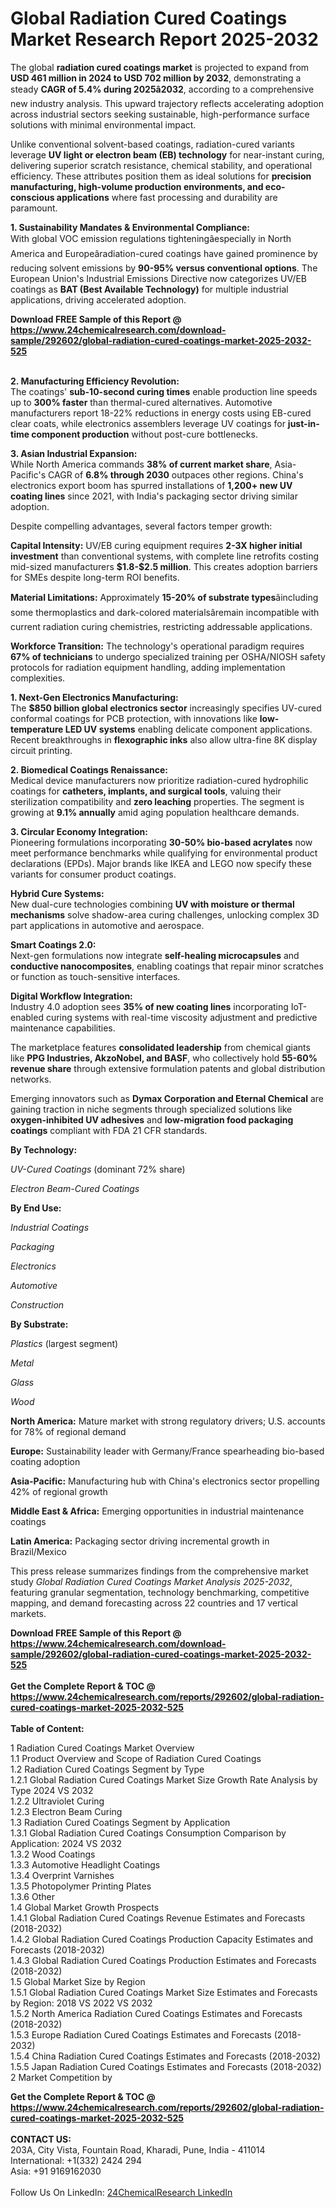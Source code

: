 <h1>Global Radiation Cured Coatings Market Research Report 2025-2032</h1><p>The global <strong>radiation cured coatings market</strong> is projected to expand from <strong>USD 461 million in 2024 to USD 702 million by 2032</strong>, demonstrating a steady <strong>CAGR of 5.4% during 2025â2032</strong>, according to a comprehensive new industry analysis. This upward trajectory reflects accelerating adoption across industrial sectors seeking sustainable, high-performance surface solutions with minimal environmental impact.</p><p>Unlike conventional solvent-based coatings, radiation-cured variants leverage <strong>UV light or electron beam (EB) technology</strong> for near-instant curing, delivering superior scratch resistance, chemical stability, and operational efficiency. These attributes position them as ideal solutions for <strong>precision manufacturing, high-volume production environments, and eco-conscious applications</strong> where fast processing and durability are paramount.</p><p><strong>1. Sustainability Mandates &amp; Environmental Compliance:</strong><br>
With global VOC emission regulations tighteningâespecially in North America and Europeâradiation-cured coatings have gained prominence by reducing solvent emissions by <strong>90-95% versus conventional options</strong>. The European Union's Industrial Emissions Directive now categorizes UV/EB coatings as <strong>BAT (Best Available Technology)</strong> for multiple industrial applications, driving accelerated adoption.</p><div><b>Download FREE Sample of this Report @ 
            <a href="https://www.24chemicalresearch.com/download-sample/292602/global-radiation-cured-coatings-market-2025-2032-525">
            https://www.24chemicalresearch.com/download-sample/292602/global-radiation-cured-coatings-market-2025-2032-525</a></b></div><br><p><strong>2. Manufacturing Efficiency Revolution:</strong><br>
The coatings' <strong>sub-10-second curing times</strong> enable production line speeds up to <strong>300% faster</strong> than thermal-cured alternatives. Automotive manufacturers report 18-22% reductions in energy costs using EB-cured clear coats, while electronics assemblers leverage UV coatings for <strong>just-in-time component production</strong> without post-cure bottlenecks.</p><p><strong>3. Asian Industrial Expansion:</strong><br>
While North America commands <strong>38% of current market share</strong>, Asia-Pacific's CAGR of <strong>6.8% through 2030</strong> outpaces other regions. China's electronics export boom has spurred installations of <strong>1,200+ new UV coating lines</strong> since 2021, with India's packaging sector driving similar adoption.</p><p>Despite compelling advantages, several factors temper growth:</p><p><strong>Capital Intensity:</strong> UV/EB curing equipment requires <strong>2-3X higher initial investment</strong> than conventional systems, with complete line retrofits costing mid-sized manufacturers <strong>$1.8-$2.5 million</strong>. This creates adoption barriers for SMEs despite long-term ROI benefits.</p><p><strong>Material Limitations:</strong> Approximately <strong>15-20% of substrate types</strong>âincluding some thermoplastics and dark-colored materialsâremain incompatible with current radiation curing chemistries, restricting addressable applications.</p><p><strong>Workforce Transition:</strong> The technology's operational paradigm requires <strong>67% of technicians</strong> to undergo specialized training per OSHA/NIOSH safety protocols for radiation equipment handling, adding implementation complexities.</p><p><strong>1. Next-Gen Electronics Manufacturing:</strong><br>
The <strong>$850 billion global electronics sector</strong> increasingly specifies UV-cured conformal coatings for PCB protection, with innovations like <strong>low-temperature LED UV systems</strong> enabling delicate component applications. Recent breakthroughs in <strong>flexographic inks</strong> also allow ultra-fine 8K display circuit printing.</p><p><strong>2. Biomedical Coatings Renaissance:</strong><br>
Medical device manufacturers now prioritize radiation-cured hydrophilic coatings for <strong>catheters, implants, and surgical tools</strong>, valuing their sterilization compatibility and <strong>zero leaching</strong> properties. The segment is growing at <strong>9.1% annually</strong> amid aging population healthcare demands.</p><p><strong>3. Circular Economy Integration:</strong><br>
Pioneering formulations incorporating <strong>30-50% bio-based acrylates</strong> now meet performance benchmarks while qualifying for environmental product declarations (EPDs). Major brands like IKEA and LEGO now specify these variants for consumer product coatings.</p><p><strong>Hybrid Cure Systems:</strong><br>
	New dual-cure technologies combining <strong>UV with moisture or thermal mechanisms</strong> solve shadow-area curing challenges, unlocking complex 3D part applications in automotive and aerospace.</p><p><strong>Smart Coatings 2.0:</strong><br>
	Next-gen formulations now integrate <strong>self-healing microcapsules</strong> and <strong>conductive nanocomposites</strong>, enabling coatings that repair minor scratches or function as touch-sensitive interfaces.</p><p><strong>Digital Workflow Integration:</strong><br>
	Industry 4.0 adoption sees <strong>35% of new coating lines</strong> incorporating IoT-enabled curing systems with real-time viscosity adjustment and predictive maintenance capabilities.</p><p>The marketplace features <strong>consolidated leadership</strong> from chemical giants like <strong>PPG Industries, AkzoNobel, and BASF</strong>, who collectively hold <strong>55-60% revenue share</strong> through extensive formulation patents and global distribution networks.</p><p>Emerging innovators such as <strong>Dymax Corporation and Eternal Chemical</strong> are gaining traction in niche segments through specialized solutions like <strong>oxygen-inhibited UV adhesives</strong> and <strong>low-migration food packaging coatings</strong> compliant with FDA 21 CFR standards.</p><p><strong>By Technology:</strong></p><p><em>UV-Cured Coatings</em> (dominant 72% share)</p><p><em>Electron Beam-Cured Coatings</em></p><p><strong>By End Use:</strong></p><p><em>Industrial Coatings</em></p><p><em>Packaging</em></p><p><em>Electronics</em></p><p><em>Automotive</em></p><p><em>Construction</em></p><p><strong>By Substrate:</strong></p><p><em>Plastics</em> (largest segment)</p><p><em>Metal</em></p><p><em>Glass</em></p><p><em>Wood</em></p><p><strong>North America:</strong> Mature market with strong regulatory drivers; U.S. accounts for 78% of regional demand</p><p><strong>Europe:</strong> Sustainability leader with Germany/France spearheading bio-based coating adoption</p><p><strong>Asia-Pacific:</strong> Manufacturing hub with China's electronics sector propelling 42% of regional growth</p><p><strong>Middle East &amp; Africa:</strong> Emerging opportunities in industrial maintenance coatings</p><p><strong>Latin America:</strong> Packaging sector driving incremental growth in Brazil/Mexico</p><p>This press release summarizes findings from the comprehensive market study <em>Global Radiation Cured Coatings Market Analysis 2025-2032</em>, featuring granular segmentation, technology benchmarking, competitive mapping, and demand forecasting across 22 countries and 17 vertical markets.</p><div><b>Download FREE Sample of this Report @ 
            <a href="https://www.24chemicalresearch.com/download-sample/292602/global-radiation-cured-coatings-market-2025-2032-525">
            https://www.24chemicalresearch.com/download-sample/292602/global-radiation-cured-coatings-market-2025-2032-525</a></b></div><br><div><b>Get the Complete Report & TOC @ 
            <a href="https://www.24chemicalresearch.com/reports/292602/global-radiation-cured-coatings-market-2025-2032-525">
            https://www.24chemicalresearch.com/reports/292602/global-radiation-cured-coatings-market-2025-2032-525</a></b></div><br>
            <b>Table of Content:</b><p>1 Radiation Cured Coatings Market Overview<br />
    1.1 Product Overview and Scope of Radiation Cured Coatings<br />
    1.2 Radiation Cured Coatings Segment by Type<br />
        1.2.1 Global Radiation Cured Coatings Market Size Growth Rate Analysis by Type 2024 VS 2032<br />
        1.2.2 Ultraviolet Curing<br />
        1.2.3 Electron Beam Curing<br />
    1.3 Radiation Cured Coatings Segment by Application<br />
        1.3.1 Global Radiation Cured Coatings Consumption Comparison by Application: 2024 VS 2032<br />
        1.3.2 Wood Coatings<br />
        1.3.3 Automotive Headlight Coatings<br />
        1.3.4 Overprint Varnishes<br />
        1.3.5 Photopolymer Printing Plates<br />
        1.3.6 Other<br />
    1.4 Global Market Growth Prospects<br />
        1.4.1 Global Radiation Cured Coatings Revenue Estimates and Forecasts (2018-2032)<br />
        1.4.2 Global Radiation Cured Coatings Production Capacity Estimates and Forecasts (2018-2032)<br />
        1.4.3 Global Radiation Cured Coatings Production Estimates and Forecasts (2018-2032)<br />
    1.5 Global Market Size by Region<br />
        1.5.1 Global Radiation Cured Coatings Market Size Estimates and Forecasts by Region: 2018 VS 2022 VS 2032<br />
        1.5.2 North America Radiation Cured Coatings Estimates and Forecasts (2018-2032)<br />
        1.5.3 Europe Radiation Cured Coatings Estimates and Forecasts (2018-2032)<br />
        1.5.4 China Radiation Cured Coatings Estimates and Forecasts (2018-2032)<br />
        1.5.5 Japan Radiation Cured Coatings Estimates and Forecasts (2018-2032)<br />
2 Market Competition by</p><div><b>Get the Complete Report & TOC @ 
            <a href="https://www.24chemicalresearch.com/reports/292602/global-radiation-cured-coatings-market-2025-2032-525">
            https://www.24chemicalresearch.com/reports/292602/global-radiation-cured-coatings-market-2025-2032-525</a></b></div><br><b>CONTACT US:</b><br>
            203A, City Vista, Fountain Road, Kharadi, Pune, India - 411014<br>
            International: +1(332) 2424 294<br>
            Asia: +91 9169162030 <br><br>
            Follow Us On LinkedIn: <a href="https://www.linkedin.com/company/24chemicalresearch/">24ChemicalResearch LinkedIn</a>
